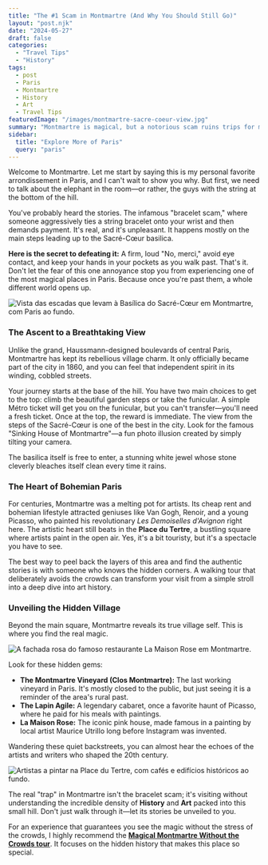 ```yaml
---
title: "The #1 Scam in Montmartre (And Why You Should Still Go)"
layout: "post.njk"
date: "2024-05-27"
draft: false
categories:
  - "Travel Tips"
  - "History"
tags:
  - post
  - Paris
  - Montmartre
  - History
  - Art
  - Travel Tips
featuredImage: "/images/montmartre-sacre-coeur-view.jpg"
summary: "Montmartre is magical, but a notorious scam ruins trips for many. I'll show you exactly how to avoid it and unlock the true, bohemian soul of this historic Parisian village."
sidebar:
  title: "Explore More of Paris"
  query: "paris"
---
```


Welcome to Montmartre. Let me start by saying this is my personal favorite arrondissement in Paris, and I can't wait to show you why. But first, we need to talk about the elephant in the room—or rather, the guys with the string at the bottom of the hill.

You've probably heard the stories. The infamous "bracelet scam," where someone aggressively ties a string bracelet onto your wrist and then demands payment. It's real, and it's unpleasant. It happens mostly on the main steps leading up to the Sacré-Cœur basilica.

**Here is the secret to defeating it:** A firm, loud "No, merci," avoid eye contact, and keep your hands in your pockets as you walk past. That's it. Don't let the fear of this one annoyance stop you from experiencing one of the most magical places in Paris. Because once you're past them, a whole different world opens up.

![Vista das escadas que levam à Basílica do Sacré-Cœur em Montmartre, com Paris ao fundo.](/images/montmartre-sacre-coeur-steps.jpg)

### The Ascent to a Breathtaking View

Unlike the grand, Haussmann-designed boulevards of central Paris, Montmartre has kept its rebellious village charm. It only officially became part of the city in 1860, and you can feel that independent spirit in its winding, cobbled streets.

Your journey starts at the base of the hill. You have two main choices to get to the top: climb the beautiful garden steps or take the funicular. A simple Métro ticket will get you on the funicular, but you can't transfer—you'll need a fresh ticket. Once at the top, the reward is immediate. The view from the steps of the Sacré-Cœur is one of the best in the city. Look for the famous "Sinking House of Montmartre"—a fun photo illusion created by simply tilting your camera.

The basilica itself is free to enter, a stunning white jewel whose stone cleverly bleaches itself clean every time it rains.

### The Heart of Bohemian Paris

For centuries, Montmartre was a melting pot for artists. Its cheap rent and bohemian lifestyle attracted geniuses like Van Gogh, Renoir, and a young Picasso, who painted his revolutionary *Les Demoiselles d'Avignon* right here. The artistic heart still beats in the **Place du Tertre**, a bustling square where artists paint in the open air. Yes, it's a bit touristy, but it's a spectacle you have to see.

The best way to peel back the layers of this area and find the authentic stories is with someone who knows the hidden corners. A walking tour that deliberately avoids the crowds can transform your visit from a simple stroll into a deep dive into art history.

<div data-gyg-href="https://widget.getyourguide.com/default/availability.frame" data-gyg-tour-id="592477" data-gyg-locale-code="en-US" data-gyg-currency="USD" data-gyg-widget="availability" data-gyg-variant="horizontal" data-gyg-partner-id="PMW7G72"></div>

### Unveiling the Hidden Village

Beyond the main square, Montmartre reveals its true village self. This is where you find the real magic.

![A fachada rosa do famoso restaurante La Maison Rose em Montmartre.](/images/montmartre-maison-rose.jpg)

Look for these hidden gems:
*   **The Montmartre Vineyard (Clos Montmartre):** The last working vineyard in Paris. It's mostly closed to the public, but just seeing it is a reminder of the area's rural past.
*   **The Lapin Agile:** A legendary cabaret, once a favorite haunt of Picasso, where he paid for his meals with paintings.
*   **La Maison Rose:** The iconic pink house, made famous in a painting by local artist Maurice Utrillo long before Instagram was invented.

Wandering these quiet backstreets, you can almost hear the echoes of the artists and writers who shaped the 20th century.

![Artistas a pintar na Place du Tertre, com cafés e edifícios históricos ao fundo.](/images/montmartre-place-du-tertre.jpg)

The real "trap" in Montmartre isn't the bracelet scam; it's visiting without understanding the incredible density of **History** and **Art** packed into this small hill. Don't just walk through it—let its stories be unveiled to you.

For an experience that guarantees you see the magic without the stress of the crowds, I highly recommend the **[Magical Montmartre Without the Crowds tour](https://www.getyourguide.com/paris-l16/paris-magical-montmartre-without-the-crowds-t592477/?partner_id=PMW7G72&cmp=share_to_earn)**. It focuses on the hidden history that makes this place so special.